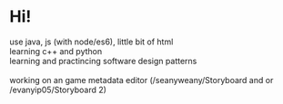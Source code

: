 <h1>Hi!</h1> 
use java, js (with node/es6), little bit of html <br>
learning c++ and python <br>
learning and practincing software design patterns <br>
<br>
working on an game metadata editor (/seanyweany/Storyboard and or /evanyip05/Storyboard 2) <br>


<!--
**evanyip05/evanYip05** is a ✨ _special_ ✨ repository because its `README.md` (this file) appears on your GitHub profile.

Here are some ideas to get you started:

- 🔭 I’m currently working on ...
- 🌱 I’m currently learning ...
- 👯 I’m looking to collaborate on ...
- 🤔 I’m looking for help with ...
- 💬 Ask me about ...
- 📫 How to reach me: ...
- 😄 Pronouns: ...
- ⚡ Fun fact: ...
-->
